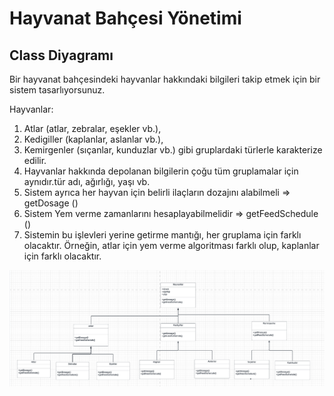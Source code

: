 # Hayvanat Bahçesi Yönetimi
## Class Diyagramı
Bir hayvanat bahçesindeki hayvanlar hakkındaki bilgileri takip etmek için bir sistem tasarlıyorsunuz.

Hayvanlar:
1) Atlar (atlar, zebralar, eşekler vb.),
2) Kedigiller (kaplanlar, aslanlar vb.),
3) Kemirgenler (sıçanlar, kunduzlar vb.) gibi gruplardaki türlerle karakterize edilir.
4) Hayvanlar hakkında depolanan bilgilerin çoğu tüm gruplamalar için aynıdır.tür adı, ağırlığı, yaşı vb.
5) Sistem ayrıca her hayvan için belirli ilaçların dozajını alabilmeli => getDosage ()
6) Sistem Yem verme zamanlarını hesaplayabilmelidir => getFeedSchedule ()
7) Sistemin bu işlevleri yerine getirme mantığı, her gruplama için farklı olacaktır. Örneğin, atlar için yem verme algoritması farklı olup, kaplanlar için farklı olacaktır.

![Fotoğrafekleme](/ekrangörüntüleri/hayvanatbahcesiyönetimi.png)